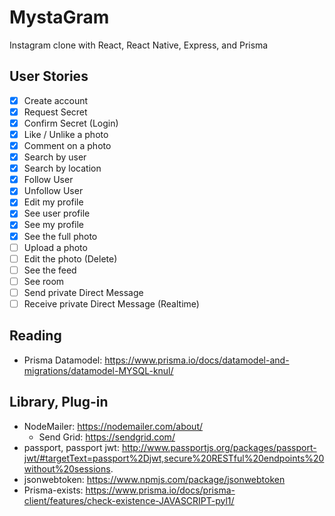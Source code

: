 # MystaGram

Instagram clone with React, React Native, Express, and Prisma

## User Stories

- [x] Create account
- [x] Request Secret
- [x] Confirm Secret (Login)
- [x] Like / Unlike a photo
- [x] Comment on a photo
- [x] Search by user
- [x] Search by location
- [x] Follow User
- [x] Unfollow User
- [x] Edit my profile
- [x] See user profile
- [x] See my profile
- [x] See the full photo
- [ ] Upload a photo
- [ ] Edit the photo (Delete)
- [ ] See the feed
- [ ] See room
- [ ] Send private Direct Message
- [ ] Receive private Direct Message (Realtime)

## Reading

- Prisma Datamodel: https://www.prisma.io/docs/datamodel-and-migrations/datamodel-MYSQL-knul/

## Library, Plug-in

- NodeMailer: https://nodemailer.com/about/
  - Send Grid: https://sendgrid.com/
- passport, passport jwt: http://www.passportjs.org/packages/passport-jwt/#targetText=passport%2Djwt,secure%20RESTful%20endpoints%20without%20sessions.
- jsonwebtoken: https://www.npmjs.com/package/jsonwebtoken
- Prisma-exists: https://www.prisma.io/docs/prisma-client/features/check-existence-JAVASCRIPT-pyl1/
